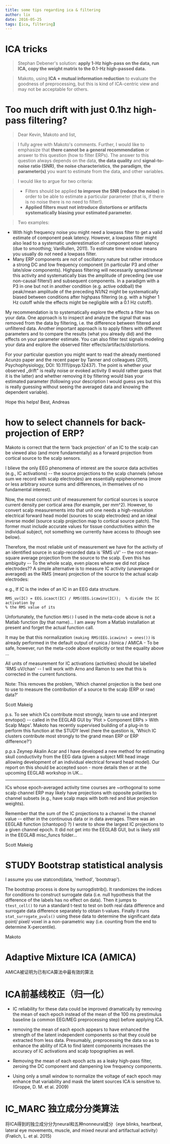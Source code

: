 ```yaml
---
title: some tips regarding ica & filtering
author: lix
date: 2016-05-25
tags: [ica, filtering]
---
```


# ICA tricks

> Stephan Debener's solution: **apply 1-Hz high-pass on the data, run ICA, copy the weight matrix to the 0.1-Hz high-passed data.**

> Makoto, using **ICA + mutual information reduction** to evaluate the goodness of preprocessing, but this is kind of ICA-centric view and may not be acceptable for others.

# Too much drift with just 0.1hz high-pass filtering?

> Dear Kevin, Makoto and list,

> I fully agree with Makoto's comments. Further, I would like to emphasize that **there cannot be a general recommendation** or answer to this question (how to filter ERPs). The answer to this question always depends on the data, **the data quality** and **signal-to-noise ratio (SNR)**, **the noise characteristics**, **the paradigm**, **the parameter(s)** you want to estimate from the data, and other variables.

> I would like to argue for two criteria:

> * Filters should be applied **to improve the SNR (reduce the noise)** in order to be able to estimate a particular parameter (that is, if there is no noise there is no need to filter!).
> * **Applied filters must not introduce distortions or artifacts systematically biasing your estimated parameter.**

> Two examples:

* With high frequency noise you might need a lowpass filter to get a valid estimate of component peak latency. However, a lowpass filter might also lead to a systematic underestimation of component onset latency (due to smoothing; VanRullen, 2011). To estimate time window means you usually do *not* need a lowpass filter.
* Many ERP components are not of oscillatory nature but rather introduce a strong DC and low frequency component (in particular P3 and other late/slow components). Highpass filtering will necessarily spread/smear this activity and systematically bias the amplitude of preceding (we use non-causal filters!) and subsequent components. In a paradigm with a P3 in one but not in another condition (e.g. active oddball) the peak/mean amplitude of the preceding N1/N2 might be systematically biased between conditions after highpass filtering (e.g. with a higher 1 Hz cutoff while the effects might be negligible with a 0.1 Hz cutoff).

My recommendation is to systematically explore the effects a filter has on your data. One approach is to inspect and analyze the signal that was removed from the data by filtering, i.e. the difference between filtered and unfiltered data. Another important approach is to apply filters with different parameters and to compare the results (what you already did) and the effects on your parameter estimate. You can also filter test signals modeling your data and explore the observed filter effects/artifacts/distortions.

For your particular question you might want to read the already mentioned Acunzo paper and the recent paper by Tanner and colleagues (2015, Psychophysiology, DOI: 10.1111/psyp.12437). The point is whether your observed „drift" is really noise or evoked activity (I would rather guess that it is the latter) and whether removing it by filtering would bias your estimated parameter (following your description I would guess yes but this is really guessing without seeing the averaged data and knowing the dependent variable).

Hope this helps! Best,
Andreas

# how to select channels for back-projection of ERP?

Makoto is correct that the term 'back projection' of an IC to the scalp can be viewed also (and more fundamentally)  as a forward projection from cortical source to the scalp sensors.

I blieve the only EEG phenomena of interest are the source data activities (e.g., IC activations) -- the source projections to the scalp channels (whose sum we record with scalp electrodes) are essentially epiphenomena (more or less arbitrary source sums and differences, in themselves of no fundamental interest).

Now, the most correct unit of measurement for cortical sources is source current density per cortical area (for example, per mm^2).  However, to convert scalp measurements into that unit one needs a high-resolution electrical forward head model (sources to scalp electrodes) and an ideal inverse model (source scalp projection map to cortical source patch).  The former must include accurate values for tissue conductivities within the individual subject, not something we currently have access to (though see below).

Therefore, the most reliable unit of measurement we have for the activity of an identified source in scalp-recorded data is  'RMS uV' -- the root mean-square average projection from the source to the scalp. Even this has ambiguity -- To the whole scalp, even places where we did not place electrodes??   A simple alternative is to measure IC activity (unaveraged or averaged) as the RMS (mean) projection of the source to the actual scalp electrodes:

e.g., If IC is the index of an IC in an EEG data structure.

```{matlab}
RMS_uv(IC) = EEG.icaact(IC) / RMS(EEG.icawinv(IC));  % divide the IC activation by
% the RMS value of its
```

Unfortunately, the function `RMS()` I used in the meta-code above is not a Matlab function (by that name)... I am away from a Matlab installation at present and forget the actual function call.

It may be that this normalization `(making RMS(EEG.icawinv) = ones())` is already performed in the default output of runica / binica / AMICA - To be safe, however, run the meta-code above explicitly or test the equality above ...

All units of measurement for IC activations (activities) should be labelled 'RMS uV/chan' -- I will work with Arno and Ramon to see that this is corrected in the current functions.

Note: This removes the problem, 'Which channel projection is the best one to use to measure the contribution of a source to the scalp (ERP or raw) data?'

Scott Makeig

p.s. To see which ICs contribute most strongly, learn to use and interpret envtopo() -- called in the EEGLAB GUI by 'Plot > Component ERPs > With Scalp Maps'.  Makoto has recently supervised building of a plug-in to perform this function at the STUDY level (here the question is, 'Which IC clusters contribute most strongly to the grand mean ERP or ERP difference?')

p.p.s  Zeynep Akalin Acar and I have developed a new method for estimating skull conductivity from the EEG data (given a subject MR head image allowing development of an individual electrical forward head model). Our report on this should be accepted soon - more details then or at the upcoming EEGLAB workshop in UK...

---

ICs whose epoch-averaged activity time courses are ~orthogonal to some scalp channel ERP may likely have projections with opposite polarities to channel subsets (e.g., have scalp maps with both red and blue projection weights).

Remember that the sum of the IC projections to a channel is the channel value -- either in the continuous data or in data averages.  There was an EEGLAB function (chantopo() ?) I wrote to show the largest IC projections to a given channel epoch. It did not get into the EEGLAB GUI, but is likely still in the EEGLAB misc_funcs folder...

Scott Makeig

# STUDY Bootstrap statistical analysis

I assume you use statcond(data, 'method', 'bootstrap').

The bootstrap process is done by surrogdistrib(). It randomizes the indices for conditions to construct surrogate data (i.e. null hypothesis that the difference of the labels has no effect on data). Then it jumps to `ttest_cell()` to run a standard t-test to test on both real data difference and surrogate data difference separately to obtain t-values. Finally it runs `stat_surrogate_pvals()` using these data to determine the significant data point/ pixel/ voxel in a non-parametric way (i.e. counting from the end to determine X-percentile).

Makoto

# Adaptive Mixture ICA (AMICA)

AMICA被证明为已有ICA算法中最有效的算法

# ICA前基线校正（归一化）

- IC reliability for these data could be improved dramatically by removing the mean of each epoch instead of the mean of the 100 ms prestimulus baseline (a common EEG/MEG preprocessing step) before applying ICA.

- removing the mean of each epoch appears to have enhanced the strength of the latent independent components so that they could be extracted from less data. Presumably, preprocessing the data so as to enhance the ability of ICA to find latent components increases the accuracy of IC activations and scalp topographies as well.

- Removing the mean of each epoch acts as a leaky high-pass filter, zeroing the DC component and dampening low frequency components.

- Using only a small window to normalize the voltage of each epoch may enhance that variability and mask the latent sources ICA is sensitive to. (Groppe, D. M. et al. 2009)

# IC_MARC 独立成分分类算法

将ICA得到的独立成分分为neural和五种nonneural成分（eye blinks, heartbeat, lateral eye movements, muscle, and mixed neural and artifactual activity）
(Frølich, L. et al. 2015)
